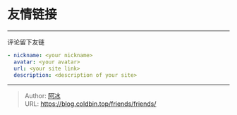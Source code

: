 # 友情链接


---

评论留下友链

```yml
- nickname: <your nickname>
  avatar: <your avatar>
  url: <your site link>
  description: <description of your site>
```


---

> Author: [阿冰](https://github.com/cold-bin)  
> URL: https://blog.coldbin.top/friends/friends/  

